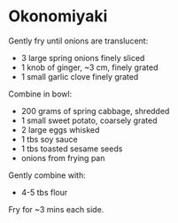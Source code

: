 # Okonomiyaki

Gently fry until onions are translucent:

- 3 large spring onions finely sliced
- 1 knob of ginger, ~3 cm, finely grated
- 1 small garlic clove finely grated

Combine in bowl:

- 200 grams of spring cabbage, shredded
- 1 small sweet potato, coarsely grated
- 2 large eggs whisked
- 1 tbs soy sauce
- 1 tbs toasted sesame seeds
- onions from frying pan

Gently combine with:

- 4-5 tbs flour

Fry for ~3 mins each side.
